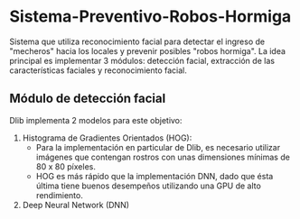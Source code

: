 # Sistema-Preventivo-Robos-Hormiga
Sistema que utiliza reconocimiento facial para detectar el ingreso de "mecheros" hacia los locales y prevenir posibles "robos hormiga".
La idea principal es implementar 3 módulos: detección facial, extracción de las características faciales y reconocimiento facial.

## Módulo de detección facial
Dlib implementa 2 modelos para este objetivo:
1. Histograma de Gradientes Orientados (HOG):
    - Para la implementación en particular de Dlib, es necesario utilizar imágenes que contengan rostros con unas dimensiones mínimas de 80 x 80 píxeles.
    - HOG es más rápido que la implementación DNN, dado que ésta última tiene buenos desempeños utilizando una GPU de alto rendimiento.
2. Deep Neural Network (DNN)
